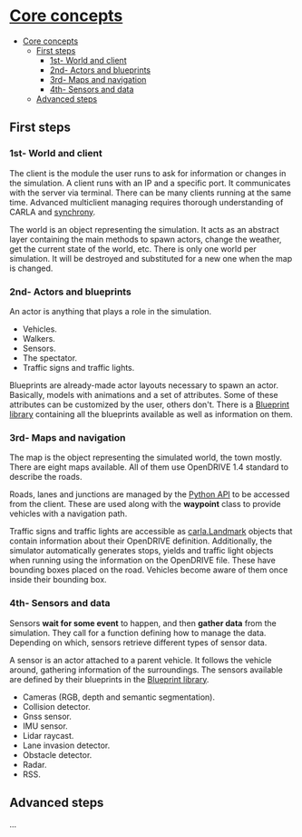 # [Core concepts](https://carla.readthedocs.io/en/0.9.14/core_concepts/)

- [Core concepts](#core-concepts)
  - [First steps](#first-steps)
    - [1st- World and client](#1st--world-and-client)
    - [2nd- Actors and blueprints](#2nd--actors-and-blueprints)
    - [3rd- Maps and navigation](#3rd--maps-and-navigation)
    - [4th- Sensors and data](#4th--sensors-and-data)
  - [Advanced steps](#advanced-steps)

## First steps

### 1st- World and client

The client is the module the user runs to ask for information or changes in the simulation. A client runs with an IP and a specific port. It communicates with the server via terminal. There can be many clients running at the same time. Advanced multiclient managing requires thorough understanding of CARLA and [synchrony](https://carla.readthedocs.io/en/0.9.14/adv_synchrony_timestep/).

The world is an object representing the simulation. It acts as an abstract layer containing the main methods to spawn actors, change the weather, get the current state of the world, etc. There is only one world per simulation. It will be destroyed and substituted for a new one when the map is changed.

### 2nd- Actors and blueprints

An actor is anything that plays a role in the simulation.

- Vehicles.
- Walkers.
- Sensors.
- The spectator.
- Traffic signs and traffic lights.

Blueprints are already-made actor layouts necessary to spawn an actor. Basically, models with animations and a set of attributes. Some of these attributes can be customized by the user, others don't. There is a [Blueprint library](https://carla.readthedocs.io/en/0.9.14/bp_library/) containing all the blueprints available as well as information on them.

### 3rd- Maps and navigation

The map is the object representing the simulated world, the town mostly. There are eight maps available. All of them use OpenDRIVE 1.4 standard to describe the roads.

Roads, lanes and junctions are managed by the [Python API](https://carla.readthedocs.io/en/0.9.14/python_api/) to be accessed from the client. These are used along with the **waypoint** class to provide vehicles with a navigation path.

Traffic signs and traffic lights are accessible as [carla.Landmark](https://carla.readthedocs.io/en/0.9.14/core_concepts/#python_api.md#carla.landmark) objects that contain information about their OpenDRIVE definition. Additionally, the simulator automatically generates stops, yields and traffic light objects when running using the information on the OpenDRIVE file. These have bounding boxes placed on the road. Vehicles become aware of them once inside their bounding box.

### 4th- Sensors and data

Sensors **wait for some event** to happen, and then **gather data** from the simulation. They call for a function defining how to manage the data. Depending on which, sensors retrieve different types of sensor data.

A sensor is an actor attached to a parent vehicle. It follows the vehicle around, gathering information of the surroundings. The sensors available are defined by their blueprints in the [Blueprint library](https://carla.readthedocs.io/en/0.9.14/bp_library/).

- Cameras (RGB, depth and semantic segmentation).
- Collision detector.
- Gnss sensor.
- IMU sensor.
- Lidar raycast.
- Lane invasion detector.
- Obstacle detector.
- Radar.
- RSS.

## Advanced steps

...
